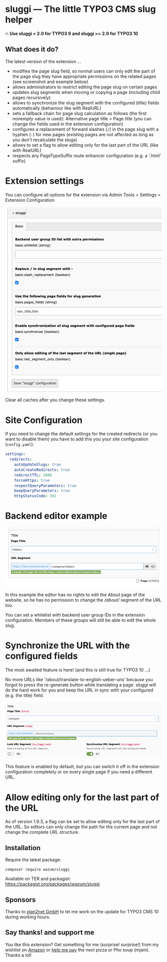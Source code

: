 # sluggi — The little TYPO3 CMS slug helper

:fire: **Use sluggi < 2.0 for TYPO3 9 and sluggi >= 2.0 for TYPO3 10**

## What does it do?

The latest version of the extension … 
* modifies the page slug field, so normal users can only edit the part of the page slug they have appropriate permissions on the related pages (see screenshot and example below)
* allows administrators to restrict editing the page slug on certain pages
* updates slug segments when moving or copying a page (including child pages recursively)
* allows to synchronize the slug segment with the configured (title) fields automatically (behaviour like with RealURL)
* sets a fallback chain for page slug calculation as follows (the first nonempty value is used): Alternative page title > Page title (you can change the fields used in the extension configuration)
* configures a replacement of forward slashes (`/`) in the page slug with a hyphen (`-`) for new pages (existing pages are not affected as long as you don't recalculate the slugs)
* allows to set a flag to allow editing only for the last part of the URL (like with RealURL)
* respects any PageTypeSuffix route enhancer configuration (e.g. a '.html' suffix)

# Extension settings

You can configure all options for the extension via Admin Tools > Settings > Extension Configuration

![sluggi Settings](Resources/Public/Screenshots/sluggi_options.png)

Clear all caches after you change these settings.

# Site Configuration

If you need to change the default settings for the created redirects (or you want to disable them) you have to add this you your site configuration (`config.yaml`):

```yaml
settings:
  redirects:
    autoUpdateSlugs: true
    autoCreateRedirects: true
    redirectTTL: 3600
    forceHttps: true
    respectQueryParameters: true
    keepQueryParameters: true
    httpStatusCode: 301
```

# Backend editor example

![sluggi Features](Resources/Public/Screenshots/sluggi_features.png)

In this example the editor has no rights to edit the _About_ page of the website, so he has no permission to change the _/about/_ segment of the URL too.

You can set a whitelist with backend user group IDs in the extension configuration. Members of these groups will still be able to edit the whole slug.

# Synchronize the URL with the configured fields

The most awaited feature is here!
(and this is still true for TYPO3 10 …)

No more URLs like '/about/translate-to-english-ueber-uns' because you forgot to press the re-generate button while translating a page.
_sluggi_ will do the hard work for you and keep the URL in sync with your configured (e.g. the title) field.

![sluggi Synchronization](Resources/Public/Screenshots/sluggi_sync.png)

This feature is enabled by default, but you can switch it off in the extension configuration completely or on every single page if you need a different URL.

# Allow editing only for the last part of the URL

As of version 1.9.3, a flag can be set to allow editing only for the last part of the URL.
So editors can only change the path for the current page and not change the complete URL structure.

## Installation

Require the latest package:

    composer require wazum/sluggi

Available on TER and packagist:
https://packagist.org/packages/wazum/sluggi

## Sponsors

Thanks to [plan2net GmbH](https://www.plan2.net/) to let me work on the update for TYPO3 CMS 10 during working hours.

## Say thanks! and support me

You like this extension? Get something for me (surprise! surprise!) from my wishlist on [Amazon](https://smile.amazon.de/hz/wishlist/ls/307SIOOD654GF/) or [help me pay](https://www.paypal.me/wazum) the next pizza or Pho soup (mjam). Thanks a lot!
